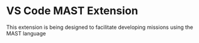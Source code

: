 # VS Code MAST Extension
 This extension is being designed to facilitate developing missions using the MAST language
